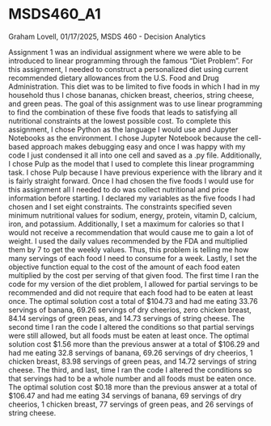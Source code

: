 # MSDS460_A1
Graham Lovell,
01/17/2025,
MSDS 460 - Decision Analytics

Assignment 1 was an individual assignment where we were able to be introduced to linear programming through the famous “Diet Problem”. For this assignment, I needed to construct a personalized diet using current recommended dietary allowances from the U.S. Food and Drug Administration. This diet was to be limited to five foods in which I had in my household thus I chose bananas, chicken breast, cheerios, string cheese, and green peas. The goal of this assignment was to use linear programming to find the combination of these five foods that leads to satisfying all nutritional constraints at the lowest possible cost. To complete this assignment, I chose Python as the language I would use and Jupyter Notebooks as the environment. I chose Jupyter Notebook because the cell-based approach makes debugging easy and once I was happy with my code I just condensed it all into one cell and saved as a .py file. Additionally, I chose Pulp as the model that I used to complete this linear programming task. I chose Pulp because I have previous experience with the library and it is fairly straight forward. Once I had chosen the five foods I would use for this assignment all I needed to do was collect nutritional and price information before starting. I declared my variables as the five foods I had chosen and I set eight constraints. The constraints specified seven minimum nutritional values for sodium, energy, protein, vitamin D, calcium, iron, and potassium. Additionally, I set a maximum for calories so that I would not receive a recommendation that would cause me to gain a lot of weight. I used the daily values recommended by the FDA and multiplied them by 7 to get the weekly values.  Thus, this problem is telling me how many servings of each food I need to consume for a week. Lastly, I set the objective function equal to the cost of the amount of each food eaten multiplied by the cost per serving of that given food. The first time I ran the code for my version of the diet problem, I allowed for partial servings to be recommended and did not require that each food had to be eaten at least once. The optimal solution cost a total of $104.73 and had me eating 33.76 servings of banana, 69.26 servings of dry cheerios, zero chicken breast, 84.14 servings of green peas, and 14.73 servings of string cheese. The second time I ran the code I altered the conditions so that partial servings were still allowed, but all foods must be eaten at least once. The optimal solution cost $1.56 more than the previous answer at a total of $106.29 and had me eating 32.8 servings of banana, 69.26 servings of dry cheerios, 1 chicken breast, 83.98 servings of green peas, and 14.72 servings of string cheese. The third, and last, time I ran the code I altered the conditions so that servings had to be a whole number and all foods must be eaten once. The optimal solution cost $0.18 more than the previous answer at a total of $106.47 and had me eating 34 servings of banana, 69 servings of dry cheerios, 1 chicken breast, 77 servings of green peas, and 26 servings of string cheese.

